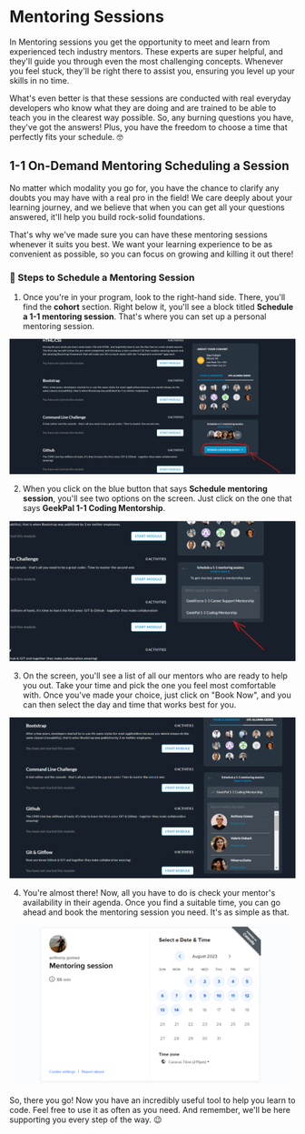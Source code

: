# Mentoring Sessions

In Mentoring sessions you get the opportunity to meet and learn from experienced tech industry mentors. These experts are super helpful, and they'll guide you through even the most challenging concepts. Whenever you feel stuck, they'll be right there to assist you, ensuring you level up your skills in no time.

What's even better is that these sessions are conducted with real everyday developers who know what they are doing and are trained to be able to teach you in the clearest way possible. So, any burning questions you have, they've got the answers! Plus, you have the freedom to choose a time that perfectly fits your schedule. 🤓

## 1-1 On-Demand Mentoring Scheduling a Session

No matter which modality you go for, you have the chance to clarify any doubts you may have with a real pro in the field! We care deeply about your learning journey, and we believe that when you can get all your questions answered, it'll help you build rock-solid foundations.

That's why we've made sure you can have these mentoring sessions whenever it suits you best. We want your learning experience to be as convenient as possible, so you can focus on growing and killing it out there!

### 📆 Steps to Schedule a Mentoring Session

1. Once you're in your program, look to the right-hand side. There, you'll find the **cohort** section. Right below it, you'll see a block titled **Schedule a 1-1 mentoring session**. That's where you can set up a personal mentoring session.

![Mentoring Sessions](../images/mentoring.sessions.png)

2. When you click on the blue button that says **Schedule mentoring session**, you'll see two options on the screen. Just click on the one that says **GeekPal 1-1 Coding Mentorship**.

![Coding Mentorship](../images/coding.mentorship.png)

3. On the screen, you'll see a list of all our mentors who are ready to help you out. Take your time and pick the one you feel most comfortable with. Once you've made your choice, just click on "Book Now", and you can then select the day and time that works best for you.

![Mentors](../images/mentors.png)

4. You're almost there! Now, all you have to do is check your mentor's availability in their agenda. Once you find a suitable time, you can go ahead and book the mentoring session you need. It's as simple as that.

![Agenda](../images/agenda.png)

So, there you go! Now you have an incredibly useful tool to help you learn to code. Feel free to use it as often as you need. And remember, we'll be here supporting you every step of the way. 😉




